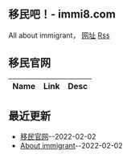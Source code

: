 ## 移民吧！- immi8.com
All about immigrant，
[网址](http://immi8.com)
[Rss](https://raw.githubusercontent.com/jdzj/immi/master/feed.xml)
## 移民官网
| Name | Link | Desc | 
 | ---- | ---- | ---- |
## 最近更新
- [移民官网](https://github.com/jdzj/immi/issues/2)--2022-02-02
- [About immigrant](https://github.com/jdzj/immi/issues/1)--2022-02-02
